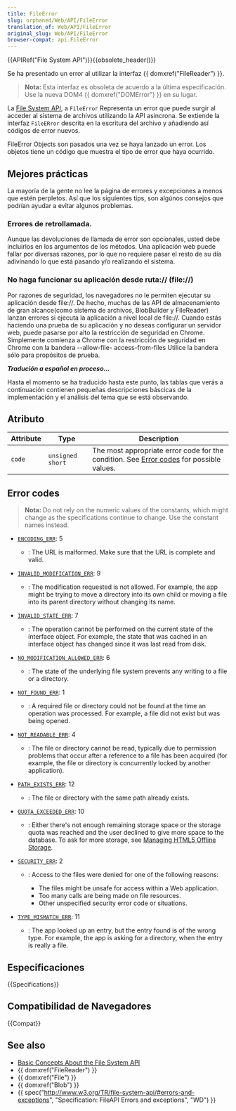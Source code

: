 ```yaml
---
title: FileError
slug: orphaned/Web/API/FileError
translation_of: Web/API/FileError
original_slug: Web/API/FileError
browser-compat: api.FileError
---
```

{{APIRef("File System API")}}{{obsolete_header()}}

Se ha presentado un error al utilizar la interfaz {{ domxref("FileReader") }}.

> **Nota:** Esta interfaz es obsoleta de acuerdo a la última especificación. Use la nueva DOM4 {{ domxref("DOMError") }} en su lugar.

La [File System API](/en/DOM/File_API/File_System_API), a `FileError` Representa un error que puede surgir al acceder al sistema de archivos utilizando la API asíncrona. Se extiende la interfaz `FileERror` descrita en la escritura del archivo y añadiendo así códigos de error nuevos.

FileError Objects son pasados una vez se haya lanzado un error. Los objetos tiene un código que muestra el tipo de error que haya ocurrido.

## Mejores prácticas

La mayoría de la gente no lee la página de errores y excepciones a menos que estén perpletos. Así que los siguientes tips, son algúnos consejos que podrían ayudar a evitar algunos problemas.

### Errores de retrollamada.

Aunque las devoluciones de llamada de error son opcionales, usted debe incluirlos en los argumentos de los métodos. Una aplicación web puede fallar por diversas razones, por lo que no requiere pasar el resto de su día adivinando lo que está pasando y/o realizando el sistema.

### No haga funcionar su aplicación desde ruta:// (file://)

Por razones de seguridad, los navegadores no le permiten ejecutar su aplicación desde file://. De hecho, muchas de las API de almacenamiento de gran alcance(como sistema de archivos, BlobBuilder y FileReader) lanzan errores si ejecuta la aplicación a nivel local de file://. Cuando estás haciendo una prueba de su aplicación y no deseas configurar un servidor web, puede pasarse por alto la restricción de seguridad en Chrome. Simplemente comienza a Chrome con la restricción de seguridad en Chrome con la bandera --allow-file- access-from-files Utilice la bandera sólo para propósitos de prueba.

**_Tradución a español en proceso..._**

Hasta el momento se ha traducido hasta este punto, las tablas que verás a continuación contienen pequeñas descripciones báscicas de la implementación y el análisis del tema que se está observando.

## Atributo

| Attribute | Type             | Description                                                                                             |
| --------- | ---------------- | ------------------------------------------------------------------------------------------------------- |
| `code`    | `unsigned short` | The most appropriate error code for the condition. See [Error codes](#error_codes) for possible values. |

## Error codes

> **Nota:** Do not rely on the numeric values of the constants, which might change as the specifications continue to change. Use the constant names instead.

- [`ENCODING_ERR`](): 5
  - : The URL is malformed. Make sure that the URL is complete and valid.
- [`INVALID_MODIFICATION_ERR`](): 9
  - : The modification requested is not allowed. For example, the app might be trying to move a directory into its own child or moving a file into its parent directory without changing its name.
- [`INVALID_STATE_ERR`](): 7
  - : The operation cannot be performed on the current state of the interface object. For example, the state that was cached in an interface object has changed since it was last read from disk.
- [`NO_MODIFICATION_ALLOWED_ERR`](): 6
  - : The state of the underlying file system prevents any writing to a file or a directory.
- [`NOT_FOUND_ERR`](): 1
  - : A required file or directory could not be found at the time an operation was processed. For example, a file did not exist but was being opened.
- [`NOT_READABLE_ERR`](): 4
  - : The file or directory cannot be read, typically due to permission problems that occur after a reference to a file has been acquired (for example, the file or directory is concurrently locked by another application).
- [`PATH_EXISTS_ERR`](): 12
  - : The file or directory with the same path already exists.
- [`QUOTA_EXCEEDED_ERR`](): 10
  - : Either there's not enough remaining storage space or the storage quota was reached and the user declined to give more space to the database. To ask for more storage, see [Managing HTML5 Offline Storage](http://code.google.com/chrome/whitepapers/storage.html).
- [`SECURITY_ERR`](): 2

  - : Access to the files were denied for one of the following reasons:

    - The files might be unsafe for access within a Web application.
    - Too many calls are being made on file resources.
    - Other unspecified security error code or situations.

- [`TYPE_MISMATCH_ERR`](): 11
  - : The app looked up an entry, but the entry found is of the wrong type. For example, the app is asking for a directory, when the entry is really a file.

## Especificaciones

{{Specifications}}

## Compatibilidad de Navegadores

{{Compat}}

## See also

- [Basic Concepts About the File System API](/en/DOM/File_APIs/Filesystem/Basic_Concepts_About_the_Filesystem_API)
- {{ domxref("FileReader") }}
- {{ domxref("File") }}
- {{ domxref("Blob") }}
- {{ spec("http://www.w3.org/TR/file-system-api/#errors-and-exceptions", "Specification: FileAPI Errors and exceptions", "WD") }}
